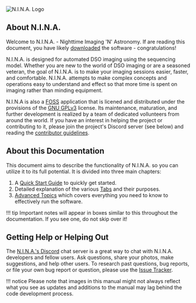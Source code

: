<img src="/images/nina-logo2.png" align="center" alt="N.I.N.A. Logo">

## About N.I.N.A.

Welcome to N.I.N.A. - Nighttime Imaging 'N' Astronomy. If are reading this document, you have likely [downloaded](//nighttime-imaging.eu/download/) the software - congratulations!

N.I.N.A. is designed for automated DSO imaging using the sequencing model. Whether you are new to the world of DSO imaging or are a seasoned veteran, the goal of N.I.N.A. is to make your imaging sessions easier, faster, and comfortable. N.I.N.A. attempts to make complex concepts and operations easy to understand and effect so that more time is spent on imaging rather than minding equipment.

N.I.N.A is also a [FOSS](//en.wikipedia.org/wiki/Free_and_open-source_software) application that is licened and distributed under the provisions of the [GNU GPLv3](//www.gnu.org/licenses/gpl-3.0.en.html) license. Its maintenance, maturation, and further development is realized by a team of dedicated vollunteers from around the world. If you have an interest in helping the project or contributing to it, please join the project's Discord server (see below) and reading the [contributor guidelines](//bitbucket.org/Isbeorn/nina/src/develop/CONTRIBUTING.md).

## About this Documentation

This document aims to describe the functionality of N.I.N.A. so you can utilize it to its full potential. It is divided into three main chapters:

1. A [Quick Start Guide](quickstart/uioverview.md) to quickly get started.
2. Detailed explanation of the various [Tabs](tabs/overview.md) and their purposes.
3. [Advanced Topics](advanced/platesolving.md) which covers everything you need to know to effectively run the software.

!!! tip
    Important notes will appear in boxes similar to this throughout the documentation. If you see one, do not skip over it!

## Getting Help or Helping Out

The [N.I.N.A.'s Discord](//discord.gg/fwpmHU4) chat server is a great way to chat with N.I.N.A. developers and fellow users. Ask questions, share your photos, make suggestions, and help other users. To research past questions, bug reports, or file your own bug report or question, please use the [Issue Tracker](//bitbucket.org/Isbeorn/nina/issues?status=new&status=open).

!!! notice
    Please note that images in this manual might not always reflect what you see as updates and additions to the manual may lag behind the code development process.